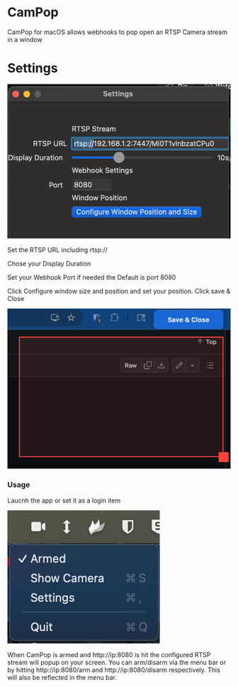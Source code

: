 # CamPop
CamPop for macOS allows webhooks to pop open an RTSP Camera stream in a window

# Settings

![Screenshot of Settings Window](settings.png)

Set the RTSP URL including rtsp://

Chose your Display Duration

Set your Webhook Port if needed the Default is port 8080 

Click Configure window size and position and set your position. Click save & Close

![Screenshot of Settings Window](windowsize.png)


### Usage

Laucnh the app or set it as a login item

![Screenshot of Menubar](menubar.png)

When CamPop is armed and http://ip:8080 is hit the configured RTSP stream will popup on your screen. 
You can arm/disarm via the menu bar or by hitting http://ip:8080/arm and http://ip:8080/disarm respectively. This will also be reflected in the menu bar.
